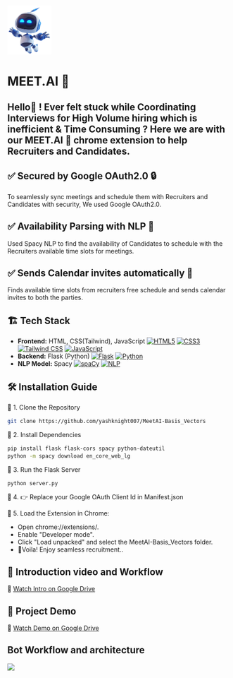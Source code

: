 ﻿<img src="https://github.com/yashknight007/MeetAI-Basis_Vectors/blob/b6d225f5d9797a4228306f8ab69c0577bc80cd58/icon.png" width="100" alt="logo">

# MEET.AI 🤖
## Hello👋 ! Ever felt stuck while Coordinating Interviews for High Volume hiring which is inefficient & Time Consuming ? Here we are with our MEET.AI 🤖 chrome extension to help Recruiters and Candidates.

## ✅ Secured by Google OAuth2.0 🔒 
To seamlessly sync meetings and schedule them with Recruiters and Candidates with security, We used Google OAuth2.0. 

## ✅ Availability Parsing with NLP 🧠 
Used Spacy NLP to find the availability of Candidates to schedule with the Recruiters available time slots for meetings.

## ✅ Sends Calendar invites automatically 📅 
Finds available time slots from recruiters free schedule and sends calendar invites to both the parties.

##  🏗 Tech Stack 
- **Frontend:** HTML, CSS(Tailwind), JavaScript
[![HTML5](https://img.shields.io/badge/HTML5-E34F26?style=flat-square&logo=html5&logoColor=white)](https://developer.mozilla.org/en-US/docs/Web/Guide/HTML/HTML5)
[![CSS3](https://img.shields.io/badge/CSS3-1572B6?style=flat-square&logo=css3&logoColor=white)](https://developer.mozilla.org/en-US/docs/Web/CSS)
[![Tailwind CSS](https://img.shields.io/badge/Tailwind_CSS-3.x-38B2AC?style=flat-square&logo=tailwind-css&logoColor=white)](https://tailwindcss.com/)
[![JavaScript](https://img.shields.io/badge/JavaScript-F7DF1E?style=flat-square&logo=javascript&logoColor=black)](https://developer.mozilla.org/en-US/docs/Web/JavaScript)
- **Backend:** Flask (Python)
[![Flask](https://img.shields.io/badge/Flask-2.x-blue?style=flat-square&logo=flask&logoColor=white)](https://flask.palletsprojects.com/)
[![Python](https://img.shields.io/badge/Python-3.x-blue?style=flat-square&logo=python&logoColor=yellow)](https://www.python.org/)
- **NLP Model:** Spacy
[![spaCy](https://img.shields.io/badge/spaCy-3.x-green?style=flat-square&logo=spacy&logoColor=white)](https://spacy.io/)
[![NLP](https://img.shields.io/badge/NLP-natural_language_processing-orange?style=flat-square)](https://en.wikipedia.org/wiki/Natural_language_processing)

## 🛠 Installation Guide
🔹 1. Clone the Repository  
```sh
git clone https://github.com/yashknight007/MeetAI-Basis_Vectors
```
🔹 2. Install Dependencies
```sh
pip install flask flask-cors spacy python-dateutil
python -m spacy download en_core_web_lg
```
🔹 3. Run the Flask Server
```sh
python server.py
```
🔹 4. 👉 Replace your Google OAuth Client Id in Manifest.json 

🔹 5. Load the Extension in Chrome:
- Open chrome://extensions/.
- Enable "Developer mode".
- Click "Load unpacked" and select the MeetAI-Basis_Vectors folder.
- 🚀Voila! Enjoy seamless recruitment..
  
## 🎥 Introduction video and Workflow
🔗 [Watch Intro on Google Drive](https://drive.google.com/file/d/1BXqYQKQtj6_Dl9tASJHDqnewZxcQfngH/view?usp=sharing)

## 🎥 Project Demo
🔗 [Watch Demo on Google Drive](https://drive.google.com/file/d/1-5PKonYMXWtW-z3t2LXBXcvmsTsUP1ft/view?usp=sharing)

## Bot Workflow and architecture
﻿<img src="https://github.com/user-attachments/assets/2a4ad00b-0610-480a-9fe9-84d61bb978c9">












